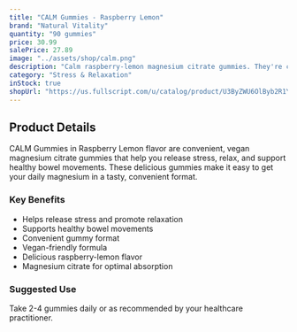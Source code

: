 ```yaml
---
title: "CALM Gummies - Raspberry Lemon"
brand: "Natural Vitality"
quantity: "90 gummies"
price: 30.99
salePrice: 27.89
image: "../assets/shop/calm.png"
description: "Calm raspberry-lemon magnesium citrate gummies. They're convenient, vegan, and delicious anytime you need to release stress, relax, or help having a bowel movement."
category: "Stress & Relaxation"
inStock: true
shopUrl: "https://us.fullscript.com/u/catalog/product/U3ByZWU6OlByb2R1Y3QtOTY2NDE=?query=%22Calm+Gummies%22&variant=U3ByZWU6OlZhcmlhbnQtMTEzNTUx"
---
```


## Product Details

CALM Gummies in Raspberry Lemon flavor are convenient, vegan magnesium citrate gummies that help you release stress, relax, and support healthy bowel movements. These delicious gummies make it easy to get your daily magnesium in a tasty, convenient format.

### Key Benefits

- Helps release stress and promote relaxation
- Supports healthy bowel movements
- Convenient gummy format
- Vegan-friendly formula
- Delicious raspberry-lemon flavor
- Magnesium citrate for optimal absorption

### Suggested Use

Take 2-4 gummies daily or as recommended by your healthcare practitioner.
